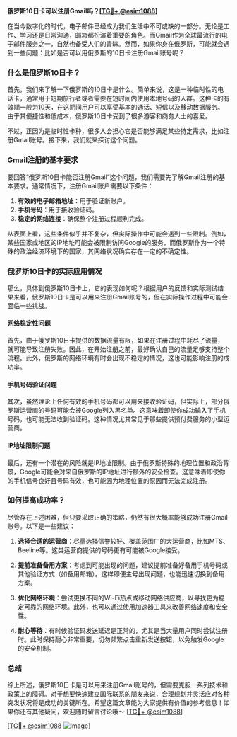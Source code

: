**俄罗斯10日卡可以注册Gmail吗？[[TG💪+ @esim1088](https://t.me/s/esim1088)]**

在当今数字化的时代，电子邮件已经成为我们生活中不可或缺的一部分。无论是工作、学习还是日常沟通，邮箱都扮演着重要的角色。而Gmail作为全球最流行的电子邮件服务之一，自然也备受人们的青睐。然而，如果你身在俄罗斯，可能就会遇到一些问题：比如是否可以用俄罗斯的10日卡注册Gmail账号呢？

### 什么是俄罗斯10日卡？

首先，我们来了解一下俄罗斯的10日卡是什么。简单来说，这是一种临时性的电话卡，通常用于短期旅行者或者需要在短时间内使用本地号码的人群。这种卡的有效期一般为10天，在这期间用户可以享受基本的通话、短信以及移动数据服务。由于其便捷性和低成本，俄罗斯10日卡受到了很多游客和商务人士的喜爱。

不过，正因为是临时性卡种，很多人会担心它是否能够满足某些特定需求，比如注册Gmail账号。接下来，我们就来探讨这个问题。

### Gmail注册的基本要求

要回答“俄罗斯10日卡能否注册Gmail”这个问题，我们需要先了解Gmail注册的基本要求。通常情况下，注册Gmail账户需要以下条件：

1. **有效的电子邮箱地址**：用于验证新账户。
2. **手机号码**：用于接收验证码。
3. **稳定的网络连接**：确保整个注册过程顺利完成。

从表面上看，这些条件似乎并不复杂，但实际操作中可能会遇到一些限制。例如，某些国家或地区的IP地址可能会被限制访问Google的服务，而俄罗斯作为一个特殊的政治经济环境下的国家，其网络状况确实存在一定的不确定性。

### 俄罗斯10日卡的实际应用情况

那么，具体到俄罗斯10日卡上，它的表现如何呢？根据用户的反馈和实际测试结果来看，俄罗斯10日卡是可以用来注册Gmail账号的，但在实际操作过程中可能会面临一些挑战。

#### 网络稳定性问题

首先，由于俄罗斯10日卡提供的数据流量有限，如果在注册过程中耗尽了流量，就可能导致注册失败。因此，在开始注册之前，最好确认自己的流量足够支持整个流程。此外，俄罗斯的网络环境有时会出现不稳定的情况，这也可能影响注册的成功率。

#### 手机号码验证问题

其次，虽然理论上任何有效的手机号码都可以用来接收验证码，但实际上，部分俄罗斯运营商的号码可能会被Google列入黑名单。这意味着即使你成功输入了手机号码，也可能无法收到验证码。这种情况尤其常见于那些提供预付费服务的小型运营商。

#### IP地址限制问题

最后，还有一个潜在的风险就是IP地址限制。由于俄罗斯特殊的地理位置和政治背景，Google可能会对来自俄罗斯的IP地址进行额外的安全检查。这意味着即使你的手机信号良好且号码有效，也可能因为地理位置的原因而无法完成注册。

### 如何提高成功率？

尽管存在上述困难，但只要采取正确的策略，仍然有很大概率能够成功注册Gmail账号。以下是一些建议：

1. **选择合适的运营商**：尽量选择信誉较好、覆盖范围广的大运营商，比如MTS、Beeline等。这类运营商提供的号码更有可能被Google接受。
   
2. **提前准备备用方案**：考虑到可能出现的问题，建议提前准备好备用手机号码或其他验证方式（如备用邮箱）。这样即便主号出现问题，也能迅速切换到备用方案。

3. **优化网络环境**：尝试更换不同的Wi-Fi热点或移动网络供应商，以寻找更为稳定可靠的网络环境。此外，也可以通过使用加速器工具来改善网络速度和安全性。

4. **耐心等待**：有时候验证码发送延迟是正常的，尤其是当大量用户同时尝试注册时。此时保持耐心非常重要，切勿频繁点击重新发送按钮，以免触发Google的安全机制。

### 总结

综上所述，俄罗斯10日卡是可以用来注册Gmail账号的，但需要克服一系列技术和政策上的障碍。对于想要快速建立国际联系的朋友来说，合理规划并灵活应对各种突发状况将是成功的关键所在。希望这篇文章能为大家提供有价值的参考信息！如果你还有其他疑问，欢迎随时留言讨论哦～ [[TG💪+ @esim1088](https://t.me/s/esim1088)]

[[TG💪+ @esim1088](https://t.me/s/esim1088) ![Image](https://i.postimg.cc/4NQfJmqS/Snipaste-2025-05-13-00-14-12.png)]